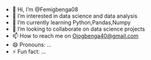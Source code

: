 - 👋 Hi, I’m @Femigbenga08
- 👀 I’m interested in data science and data analysis
- 🌱 I’m currently learning Python,Pandas,Numpy
- 💞️ I’m looking to collaborate on data science projects
- 📫 How to reach me on Ojogbenga40@gmail.com
- 😄 Pronouns: ...
- ⚡ Fun fact: ...

<!---
Femigbenga08/Femigbenga08 is a ✨ special ✨ repository because its `README.md` (this file) appears on your GitHub profile.
You can click the Preview link to take a look at your changes.
--->
